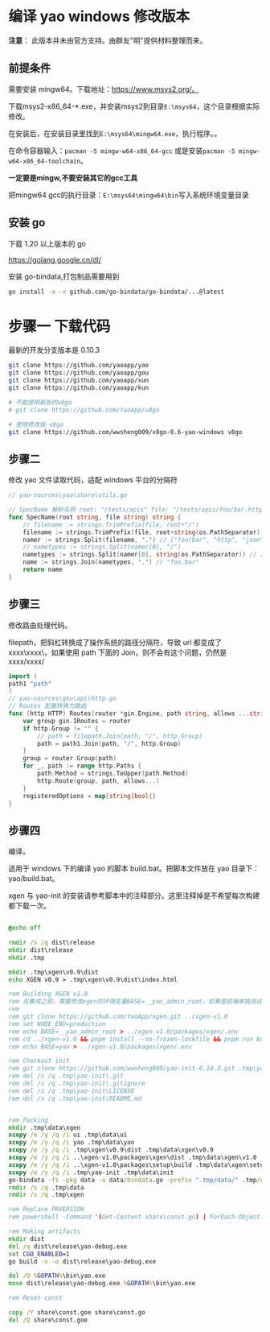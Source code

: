 # 编译 yao windows 修改版本

**注意**： 此版本并未由官方支持。由群友"明"提供材料整理而来。

## 前提条件

需要安装 mingw64。下载地址：https://www.msys2.org/。

下载msys2-x86_64-*.exe，并安装msys2到目录`E:\msys64`，这个目录根据实际修改。

在安装后，在安装目录里找到`E:\msys64\mingw64.exe`，执行程序。。

在命令容器输入：`pacman -S mingw-w64-x86_64-gcc` 或是安装`pacman -S mingw-w64-x86_64-toolchain`。

**一定要是mingw,不要安装其它的gcc工具**

把mingw64 gcc的执行目录：`E:\msys64\mingw64\bin`写入系统环境变量目录


## 安装 go

下载 1.20 以上版本的 go

https://golang.google.cn/dl/

安装 go-bindata,打包制品需要用到

```sh
go install -a -v github.com/go-bindata/go-bindata/...@latest

```

# 步骤一 下载代码

最新的开发分支版本是 0.10.3

```sh
git clone https://github.com/yaoapp/yao
git clone https://github.com/yaoapp/gou
git clone https://github.com/yaoapp/xun
git clone https://github.com/yaoapp/kun

# 不能使用新版的v8go
# git clone https://github.com/YaoApp/v8go

# 使用修改版 v8go
git clone https://github.com/wwsheng009/v8go-0.6-yao-windows v8go
```

## 步骤二

修改 yao 文件读取代码，适配 windows 平台的分隔符

```go
// yao-sources\yao\share\utils.go

// SpecName 解析名称 root: "/tests/apis" file: "/tests/apis/foo/bar.http.json"
func SpecName(root string, file string) string {
    // filename := strings.TrimPrefix(file, root+"/")
    filename := strings.TrimPrefix(file, root+string(os.PathSeparator)) // "foo/bar.http.json"
    namer := strings.Split(filename, ".") // ["foo/bar", "http", "json"]
    // nametypes := strings.Split(namer[0], "/")
    nametypes := strings.Split(namer[0], string(os.PathSeparator)) // ["foo", "bar"]
    name := strings.Join(nametypes, ".") // "foo.bar"
    return name
}
```

## 步骤三

修改路由处理代码。

filepath，把斜杠转换成了操作系统的路径分隔符，导致 url 都变成了 xxxx\xxxx\，如果使用 path 下面的 Join，则不会有这个问题，仍然是 xxxx/xxxx/

```go
import (
path1 "path"
)
// yao-sources\gou\api\http.go
// Routes 配置转换为路由
func (http HTTP) Routes(router *gin.Engine, path string, allows ...string) {
	var group gin.IRoutes = router
	if http.Group != "" {
		// path = filepath.Join(path, "/", http.Group)
        path = path1.Join(path, "/", http.Group)
	}
	group = router.Group(path)
	for _, path := range http.Paths {
		path.Method = strings.ToUpper(path.Method)
		http.Route(group, path, allows...)
	}
	registeredOptions = map[string]bool{}
}
```

## 步骤四

编译。

适用于 windows 下的编译 yao 的脚本 build.bat。把脚本文件放在 yao 目录下：yao/build.bat。

xgen 与 yao-init 的安装请参考脚本中的注释部分。这里注释掉是不希望每次构建都下载一次。

```bat

@echo off

rmdir /s /q dist\release
mkdir dist\release
mkdir .tmp

mkdir .tmp\xgen\v0.9\dist
echo XGEN v0.9 > .tmp\xgen\v0.9\dist\index.html

rem Building XGEN v1.0
rem 在集成之前，需要修改xgen的环境变量BASE=__yao_admin_root，如果是前端单独测试，设置BASE=yao，或是清空BASE设置
rem
rem git clone https://github.com/YaoApp/xgen.git ../xgen-v1.0
rem set NODE_ENV=production
rem echo BASE=__yao_admin_root > ../xgen-v1.0/packages/xgen/.env
rem cd ../xgen-v1.0 && pnpm install --no-frozen-lockfile && pnpm run build
rem echo BASE=yao > ../xgen-v1.0/packages/xgen/.env

rem Checkout init
rem git clone https://github.com/wwsheng009/yao-init-0.10.3.git .tmp\yao-init
rem del /s /q .tmp\yao-init\.git
rem del /s /q .tmp\yao-init\.gitignore
rem del /s /q .tmp\yao-init\LICENSE
rem del /s /q .tmp\yao-init\README.md


rem Packing
mkdir .tmp\data\xgen
xcopy /e /y /q /i ui .tmp\data\ui
xcopy /e /y /q /i yao .tmp\data\yao
xcopy /e /y /q /i .tmp\xgen\v0.9\dist .tmp\data\xgen\v0.9
xcopy /e /y /q /i ..\xgen-v1.0\packages\xgen\dist .tmp\data\xgen\v1.0
xcopy /e /y /q /i ..\xgen-v1.0\packages\setup\build .tmp\data\xgen\setup
xcopy /e /y /q /i .tmp\yao-init .tmp\data\init
go-bindata -fs -pkg data -o data/bindata.go -prefix ".tmp/data/" .tmp/data/...
rmdir /s /q .tmp\data
rmdir /s /q .tmp\xgen

rem Replace PRVERSION
rem powershell -Command "(Get-Content share\const.go) | ForEach-Object { $_ -replace 'const PRVERSION = \"DEV\"', 'const PRVERSION = \"${COMMIT}-${NOW}-debug\"' } | Set-Content share\const.go"

rem Making artifacts
mkdir dist
del /q dist\release\yao-debug.exe
set CGO_ENABLED=1
go build -v -o dist\release\yao-debug.exe

del /Q %GOPATH%\bin\yao.exe
move dist\release\yao-debug.exe %GOPATH%\bin\yao.exe

rem Reset const

copy /Y share\const.goe share\const.go
del /Q share\const.goe
```
